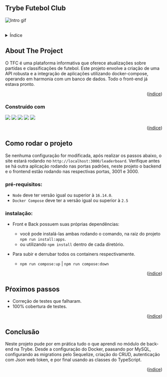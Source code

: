 ## Trybe Futebol Club


![Intro gif](./app/project-gif/Screencast%20from%2002-05-2024%2013_10_44.gif)


<br />

<!-- Índice -->
<details>
  <summary>Índice</summary>
  <ol>
    <li>
      <a href="#about-the-project">Sobre o projeto</a>
      <ul>
        <li><a href="#built-with">Construído com</a></li>
      </ul>
    </li>
    <li>
      <a href="#getting-started">Como rodar o projeto</a>
      <ul>
        <li><a href="prerequisites">Pré requisitos</a></li>
        <li><a href="#installation">Instalação</a></li>
      </ul>
    </li>
    <li><a href="#acknowledgments">Acknowledgments</a></li>
    <li><a href="#roadmap">Próximos passos</a></li>
  </ol>
</details>



<!-- Sobre o projeto -->
## About The Project

O TFC é uma plataforma informativa que oferece atualizações sobre partidas e classificações de futebol. Este projeto envolve a criação de uma API robusta e a integração de aplicações utilizando docker-compose, operando em harmonia com um banco de dados. Todo o front-end já estava pronto.

<p align="right">(<a href="#readme-top">índice</a>)</p>

### Construído com

<div>
  <img src="https://img.shields.io/badge/TypeScript-00000F?style=for-the-badge&logo=typescript&logoColor=white"/>
  <img src="https://img.shields.io/badge/docker-00000F?style=for-the-badge&logo=docker&logoColor=white"/>
  <img src="https://img.shields.io/badge/MySQL-00000F?style=for-the-badge&logo=mysql&logoColor=white"/>
  <img src="https://img.shields.io/badge/sequelize-00000F?style=for-the-badge&logo=sequelize&logoColor=blue"/>
  <img src="https://img.shields.io/badge/json%20web%20tokens-00000F?style=for-the-badge&logo=json-web-tokens&logoColor=pink"/>
</div>

<p align="right">(<a href="#readme-top">índice</a>)</p>

<!-- Como rodar o projeto -->
## Como rodar o projeto

Se nenhuma configuração for modificada, após realizar os passos abaixo, o site estará rodando no `http://localhost:3000/leaderboard`. Verifique antes se há outra aplicação rodando nas portas padrões, neste projeto o backend e o frontend estão rodando nas respectivas portas, 3001 e 3000.

### pré-requisitos:

  * `Node` deve ter versão igual ou superior à `16.14.0`.
  * `Docker Compose` deve ter a versão igual ou superior à `2.5`

### instalação:

* Front e Back possuem suas próprias dependências:
  * você pode instalá-las ambas rodando o comando, na raiz do projeto `npm run install:apps`.
  * ou utilizando `npm install` dentro de cada diretório.

* Para subir e derrubar todos os containers respectivamente.
  * `npm run compose:up` | `npm run compose:down`

<p align="right">(<a href="#readme-top">índice</a>)</p>

<!-- Próximos passos -->
## Pŕoximos passos

- Correção de testes que falharam.
- 100% cobertura de testes.

<p align="right">(<a href="#readme-top">índice</a>)</p>

<!-- ACKNOWLEDGMENTS -->
## Conclusão

Neste projeto pude por em prática tudo o que aprendi no módulo de back-end na Trybe. Desde a configuração do Docker, paasando por MySQL, configurando as migrations pelo Sequelize, criação do CRUD, autenticação com Json web token, e por final usando as classes do TypeScript.

<p align="right">(<a href="#readme-top">índice</a>)</p>
